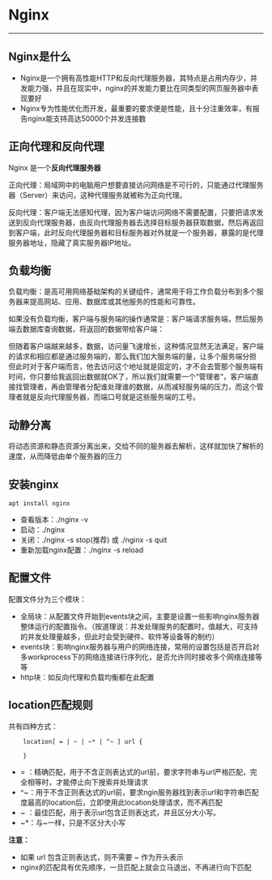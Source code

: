 # Nginx
---

## Nginx是什么
- Nginx是一个拥有高性能HTTP和反向代理服务器，其特点是占用内存少，并发能力强，并且在现实中，nginx的并发能力要比在同类型的网页服务器中表现要好
- Nginx专为性能优化而开发，最重要的要求便是性能，且十分注重效率，有报告nginx能支持高达50000个并发连接数
## 正向代理和反向代理

Nginx 是一个**反向代理服务器**

正向代理：局域网中的电脑用户想要直接访问网络是不可行的，只能通过代理服务器（Server）来访问，这种代理服务就被称为正向代理。

反向代理：客户端无法感知代理，因为客户端访问网络不需要配置，只要把请求发送到反向代理服务器，由反向代理服务器去选择目标服务器获取数据，然后再返回到客户端，此时反向代理服务器和目标服务器对外就是一个服务器，暴露的是代理服务器地址，隐藏了真实服务器IP地址。

## 负载均衡

负载均衡：是高可用网络基础架构的关键组件，通常用于将工作负载分布到多个服务器来提高网站、应用、数据库或其他服务的性能和可靠性。

如果没有负载均衡，客户端与服务端的操作通常是：客户端请求服务端，然后服务端去数据库查询数据，将返回的数据带给客户端：

但随着客户端越来越多，数据，访问量飞速增长，这种情况显然无法满足，客户端的请求和相应都是通过服务端的，那么我们加大服务端的量，让多个服务端分担
但此时对于客户端而言，他去访问这个地址就是固定的，才不会去管那个服务端有时间，你只要给我返回出数据就OK了，所以我们就需要一个“管理者“，客户端直接找管理者，再由管理者分配谁处理谁的数据，从而减轻服务端的压力，而这个管理者就是反向代理服务器，而端口号就是这些服务端的工号。


## 动静分离

将动态资源和静态资源分离出来，交给不同的服务器去解析，这样就加快了解析的速度，从而降低由单个服务器的压力

## 安装nginx
```shell
apt install nginx
```

- 查看版本：./nginx -v
- 启动：./nginx
- 关闭：./nginx -s stop(推荐) 或 ./nginx -s quit
- 重新加载nginx配置：./nginx -s reload

## 配置文件

配置文件分为三个模块：

- 全局块：从配置文件开始到events块之间，主要是设置一些影响nginx服务器整体运行的配置指令。（按道理说：并发处理服务的配置时，值越大，可支持的并发处理量越多，但此时会受到硬件、软件等设备等的制约）
- events块：影响nginx服务器与用户的网络连接，常用的设置包括是否开启对多workprocess下的网络连接进行序列化，是否允许同时接收多个网络连接等等
- http块：如反向代理和负载均衡都在此配置


## location匹配规则
共有四种方式：
```shell
    location[ = | ~ | ~* | ^~ ] url {
    
    }
```

- = ：精确匹配，用于不含正则表达式的url前，要求字符串与url严格匹配，完全相等时，才能停止向下搜索并处理请求
- ^~：用于不含正则表达式的url前，要求ngin服务器找到表示url和字符串匹配度最高的location后，立即使用此location处理请求，而不再匹配
- ~ ：最佳匹配，用于表示url包含正则表达式，并且区分大小写。
- ~*：与~一样，只是不区分大小写

**注意：**

- 如果 url 包含正则表达式，则不需要 ~ 作为开头表示
- nginx的匹配具有优先顺序，一旦匹配上就会立马退出，不再进行向下匹配

##